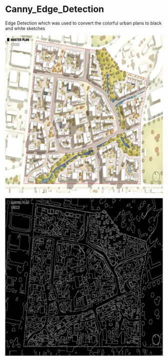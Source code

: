 # Canny_Edge_Detection

Edge Detection which was used to convert the colorful urban plans to black and white sketches

![color_picture](https://raw.githubusercontent.com/ShreyasArthur/Canny_Edge_Detection/master/faces_imgs/1%20(1).png) 

![black and white](https://raw.githubusercontent.com/ShreyasArthur/Canny_Edge_Detection/master/result/1%20(1).png)

